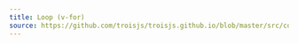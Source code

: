 ```yaml
---
title: Loop (v-for)
source: https://github.com/troisjs/troisjs.github.io/blob/master/src/components/misc/LoopExample.vue
---
```


<ClientOnly>
  <Dyn folder="misc" component="LoopExample" />
</ClientOnly>
